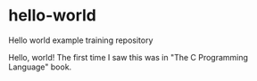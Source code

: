 # hello-world
Hello world example training repository

Hello, world!  The first time I saw this was in "The C Programming Language" book.

